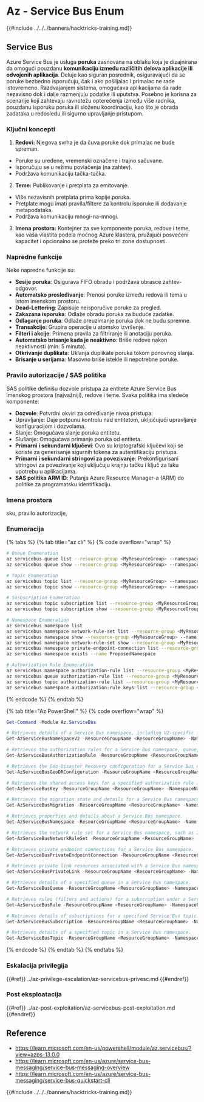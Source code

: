 # Az - Service Bus Enum

{{#include ../../../banners/hacktricks-training.md}}

## Service Bus

Azure Service Bus je usluga **poruka** zasnovana na oblaku koja je dizajnirana da omogući pouzdanu **komunikaciju između različitih delova aplikacije ili odvojenih aplikacija**. Deluje kao siguran posrednik, osiguravajući da se poruke bezbedno isporučuju, čak i ako pošiljalac i primalac ne rade istovremeno. Razdvajanjem sistema, omogućava aplikacijama da rade nezavisno dok i dalje razmenjuju podatke ili uputstva. Posebno je korisna za scenarije koji zahtevaju ravnotežu opterećenja između više radnika, pouzdanu isporuku poruka ili složenu koordinaciju, kao što je obrada zadataka u redosledu ili sigurno upravljanje pristupom.

### Ključni koncepti

1. **Redovi:** Njegova svrha je da čuva poruke dok primalac ne bude spreman.
- Poruke su uređene, vremenski označene i trajno sačuvane.
- Isporučuju se u režimu povlačenja (na zahtev).
- Podržava komunikaciju tačka-tačka.
2. **Teme:** Publikovanje i pretplata za emitovanje.
- Više nezavisnih pretplata prima kopije poruka.
- Pretplate mogu imati pravila/filtere za kontrolu isporuke ili dodavanje metapodataka.
- Podržava komunikaciju mnogi-na-mnogi.
3. **Imena prostora:** Kontejner za sve komponente poruka, redove i teme, kao vaša vlastita podela moćnog Azure klastera, pružajući posvećeni kapacitet i opcionalno se proteže preko tri zone dostupnosti.

### Napredne funkcije

Neke napredne funkcije su:

- **Sesije poruka**: Osigurava FIFO obradu i podržava obrasce zahtev-odgovor.
- **Automatsko prosleđivanje**: Prenosi poruke između redova ili tema u istom imenskom prostoru.
- **Dead-Lettering**: Zapisuje neisporučive poruke za pregled.
- **Zakazana isporuka**: Odlaže obradu poruka za buduće zadatke.
- **Odlaganje poruka**: Odlaže preuzimanje poruka dok ne budu spremne.
- **Transakcije**: Grupira operacije u atomsko izvršenje.
- **Filteri i akcije**: Primena pravila za filtriranje ili anotaciju poruka.
- **Automatsko brisanje kada je neaktivno**: Briše redove nakon neaktivnosti (min: 5 minuta).
- **Otkrivanje duplikata**: Uklanja duplikate poruka tokom ponovnog slanja.
- **Brisanje u serijama**: Masovno briše istekle ili nepotrebne poruke.

### Pravilo autorizacije / SAS politika

SAS politike definišu dozvole pristupa za entitete Azure Service Bus imenskog prostora (najvažniji), redove i teme. Svaka politika ima sledeće komponente:

- **Dozvole**: Potvrdni okviri za određivanje nivoa pristupa:
- Upravljanje: Daje potpunu kontrolu nad entitetom, uključujući upravljanje konfiguracijom i dozvolama.
- Slanje: Omogućava slanje poruka entitetu.
- Slušanje: Omogućava primanje poruka od entiteta.
- **Primarni i sekundarni ključevi**: Ovo su kriptografski ključevi koji se koriste za generisanje sigurnih tokena za autentifikaciju pristupa.
- **Primarni i sekundarni stringovi za povezivanje**: Prekonfigurisani stringovi za povezivanje koji uključuju krajnju tačku i ključ za laku upotrebu u aplikacijama.
- **SAS politika ARM ID**: Putanja Azure Resource Manager-a (ARM) do politike za programatsku identifikaciju.

### Imena prostora

sku, pravilo autorizacije,

### Enumeracija

{% tabs %}
{% tab title="az cli" %}
{% code overflow="wrap" %}
```bash
# Queue Enumeration
az servicebus queue list --resource-group <MyResourceGroup> --namespace-name <MyNamespace>
az servicebus queue show --resource-group <MyResourceGroup> --namespace-name <MyNamespace> --name <MyQueue>

# Topic Enumeration
az servicebus topic list --resource-group <MyResourceGroup> --namespace-name <MyNamespace>
az servicebus topic show --resource-group <MyResourceGroup> --namespace-name <MyNamespace> --name <MyTopic>

# Susbscription Enumeration
az servicebus topic subscription list --resource-group <MyResourceGroup> --namespace-name <MyNamespace> --topic-name <MyTopic>
az servicebus topic subscription show --resource-group <MyResourceGroup> --namespace-name <MyNamespace> --topic-name <MyTopic> --name <MySubscription>

# Namespace Enumeration
az servicebus namespace list
az servicebus namespace network-rule-set list --resource-group <MyResourceGroup> --namespace-name <MyNamespace>
az servicebus namespace show --resource-group <MyResourceGroup> --name <MyNamespace>
az servicebus namespace network-rule-set show --resource-group <MyResourceGroup> --namespace-name <MyNamespace>
az servicebus namespace private-endpoint-connection list --resource-group <MyResourceGroup> --namespace-name <MyNamespace>
az servicebus namespace exists --name ProposedNamespace

# Authorization Rule Enumeration
az servicebus namespace authorization-rule list --resource-group <MyResourceGroup> --namespace-name <MyNamespace>
az servicebus queue authorization-rule list --resource-group <MyResourceGroup> --namespace-name <MyNamespace> --queue-name <MyQueue>
az servicebus topic authorization-rule list --resource-group <MyResourceGroup> --namespace-name <MyNamespace> --topic-name <MyTopic>
az servicebus namespace authorization-rule keys list --resource-group <MyResourceGroup> --namespace-name <MyNamespace> --name <MyAuthRule>
```
{% endcode %}
{% endtab %}

{% tab title="Az PowerShell" %}
{% code overflow="wrap" %}
```powershell
Get-Command -Module Az.ServiceBus

# Retrieves details of a Service Bus namespace, including V2-specific features like additional metrics or configurations.
Get-AzServiceBusNamespaceV2 -ResourceGroupName <ResourceGroupName> -Name <NamespaceName>

# Retrieves the authorization rules for a Service Bus namespace, queue, or topic.
Get-AzServiceBusAuthorizationRule -ResourceGroupName <ResourceGroupName> -NamespaceName <NamespaceName>

# Retrieves the Geo-Disaster Recovery configuration for a Service Bus namespace, if it is enabled.
Get-AzServiceBusGeoDRConfiguration -ResourceGroupName <ResourceGroupName> -NamespaceName <NamespaceName>

# Retrieves the shared access keys for a specified authorization rule in a Service Bus namespace.
Get-AzServiceBusKey -ResourceGroupName <ResourceGroupName> -NamespaceName <NamespaceName> -Name <RuleName>

# Retrieves the migration state and details for a Service Bus namespace, if a migration is in progress.
Get-AzServiceBusMigration -ResourceGroupName <ResourceGroupName> -NamespaceName <NamespaceName>

# Retrieves properties and details about a Service Bus namespace.
Get-AzServiceBusNamespace -ResourceGroupName <ResourceGroupName> -Name <NamespaceName>

# Retrieves the network rule set for a Service Bus namespace, such as IP restrictions or virtual network access rules.
Get-AzServiceBusNetworkRuleSet -ResourceGroupName <ResourceGroupName> -NamespaceName <NamespaceName>

# Retrieves private endpoint connections for a Service Bus namespace.
Get-AzServiceBusPrivateEndpointConnection -ResourceGroupName <ResourceGroupName> -NamespaceName <NamespaceName>

# Retrieves private link resources associated with a Service Bus namespace.
Get-AzServiceBusPrivateLink -ResourceGroupName <ResourceGroupName> -NamespaceName <NamespaceName>

# Retrieves details of a specified queue in a Service Bus namespace.
Get-AzServiceBusQueue -ResourceGroupName <ResourceGroupName> -NamespaceName <NamespaceName> -Name <QueueName>

# Retrieves rules (filters and actions) for a subscription under a Service Bus topic.
Get-AzServiceBusRule -ResourceGroupName <ResourceGroupName> -NamespaceName <NamespaceName> -TopicName <TopicName> -SubscriptionName <SubscriptionName>

# Retrieves details of subscriptions for a specified Service Bus topic.
Get-AzServiceBusSubscription -ResourceGroupName <ResourceGroupName> -NamespaceName <NamespaceName> -TopicName <TopicName>

# Retrieves details of a specified topic in a Service Bus namespace.
Get-AzServiceBusTopic -ResourceGroupName <ResourceGroupName> -NamespaceName <NamespaceName>
```
{% endcode %}
{% endtab %}
{% endtabs %}


### Eskalacija privilegija

{{#ref}}
../az-privilege-escalation/az-servicebus-privesc.md
{{#endref}}

### Post eksploatacija

{{#ref}}
../az-post-exploitation/az-servicebus-post-exploitation.md
{{#endref}}

## Reference

- https://learn.microsoft.com/en-us/powershell/module/az.servicebus/?view=azps-13.0.0
- https://learn.microsoft.com/en-us/azure/service-bus-messaging/service-bus-messaging-overview
- https://learn.microsoft.com/en-us/azure/service-bus-messaging/service-bus-quickstart-cli

{{#include ../../../banners/hacktricks-training.md}}
